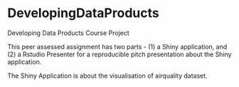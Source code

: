 # DevelopingDataProducts
Developing Data Products Course Project

This peer assessed assignment has two parts - (1) a Shiny application, and (2) a Rstudio Presenter for a reproducible pitch presentation about the Shiny application.

The Shiny Application is about the visualisation of airquality dataset.
